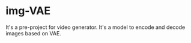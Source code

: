 # img-VAE

It's a pre-project for video generator. It's a model to encode and decode images based on VAE.